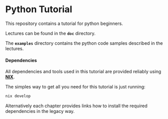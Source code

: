 # Python Tutorial

This repository contains a tutorial for python beginners.

Lectures can be found in the **`doc`** directory.

The **`examples`** directory contains the python code samples described in the lectures.

#### Dependencies

All dependencies and tools used in this tutorial are provided reliably using **[NIX](https://nixos.org/)**.

The simples way to get all you need for this tutorial is just running:
```sh
nix develop
```

Alternatively each chapter provides links how to install the required dependencies in the legacy way.
